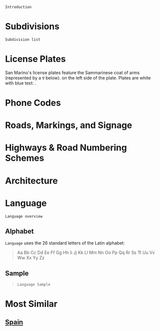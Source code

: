 `Introduction`

# Subdivisions

`Subdivision list`

<CountryMap code="SMR" scale="200000" />

# License Plates

San Marino's license plates feature the Sammarinese coat of arms (represented by a `∇` below). on the left side of the plate. Plates are white with blue text: <LicensePlate style="sm" code="∇" format="A1234" textColor="blue" />.

# Phone Codes

# Roads, Markings, and Signage

# Highways & Road Numbering Schemes

# Architecture

# Language

`Language overview`

## Alphabet

`Language` uses the 26 standard letters of the Latin alphabet:

> Aa Bb Cc Dd Ee Ff Gg Hh Ii Jj Kk Ll Mm Nn Oo Pp Qq Rr Ss Tt Uu Vv Ww Xx Yy Zz

## Sample

> `Language Sample`

# Most Similar

## [Spain](/countries/ESP)
